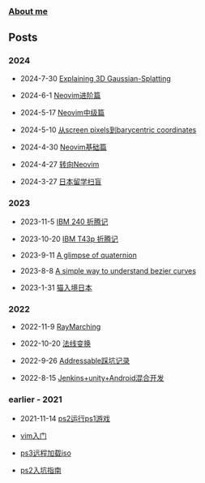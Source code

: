 
### [About me](https://waizui.github.io/about.html)

## Posts  

### 2024

* 2024-7-30 [Explaining 3D Gaussian-Splatting](https://waizui.github.io/posts/gaussian_splatting/gaussian_splatting.html)

* 2024-6-1 [Neovim进阶篇](https://waizui.github.io/posts/nvim_advanced/nvim_advanced.html)

* 2024-5-17 [Neovim中级篇](https://waizui.github.io/posts/nvim_intermediate/nvim_intermediate.html)

* 2024-5-10 [从screen pixels到barycentric coordinates](https://waizui.github.io/posts/barycentric/barycentric.html)

* 2024-4-30 [Neovim基础篇](https://waizui.github.io/posts/nvim_basic/nvim_basic.html)

* 2024-4-27 [转向Neovim](https://waizui.github.io/posts/move_to_nvim/move_to_nvim.html)

* 2024-3-27 [日本留学扫盲](https://waizui.github.io/posts/japan_study/japan_study.html)

### 2023

* 2023-11-5 [IBM 240 折腾记](https://waizui.github.io/posts/ibm_240/ibm_240.html)

* 2023-10-20 [IBM T43p 折腾记](https://waizui.github.io/posts/ibm_t43/ibm_t43.html)

* 2023-9-11 [A glimpse of quaternion](https://waizui.github.io/posts/a_glimpse_of_quaternion/a_glimpse_of_quaternion.html)

* 2023-8-8 [A simple way to understand bezier curves](https://waizui.github.io/posts/bezier_curves/a_simple_way_to_understand_bezier_curves.html)  

* 2023-1-31 [猫入境日本](https://waizui.github.io/others/pet/catToJapan/pets.html)  


### 2022

* 2022-11-9 [RayMarching](https://waizui.github.io/posts/ray_marching/ray_marching.html)  

* 2022-10-20 [法线变换](https://waizui.github.io/posts/normalTransform/normalTransform.html)  

* 2022-9-26 [Addressable踩坑记录](https://waizui.github.io/posts/addressable/Addressable_issues.html)  

* 2022-8-15 [Jenkins+unity+Android混合开发](https://waizui.github.io/posts/unity_jenkins_android/unity+jenkins+android.html)  

### earlier - 2021

* 2021-11-14 [ps2运行ps1游戏](https://waizui.github.io/posts/popstartTutor.html)

* [vim入门](https://waizui.github.io/posts/vimTutor/vimTutor.html)

* [ps3远程加载iso](https://waizui.github.io/posts/ps3netsrvTutor.html)

* [ps2入坑指南](https://waizui.github.io/posts/ps2guide/ps2guide.html)
